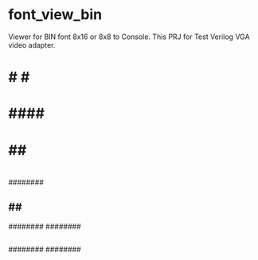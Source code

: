 # font_view_bin
Viewer for BIN font 8x16 or 8x8 to Console. This PRJ for Test Verilog VGA video adapter.

 ###### 
#      #
# #  # #
#      #
#      #
# #### #
#  ##  #
#      #
#      #
 ###### 
        
 ###### 
########
## ## ##
########
########
##    ##
###  ###
########
########
 ###### 
